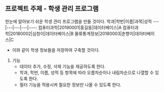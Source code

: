 ## 프로젝트 주제 - 학생 관리 프로그램
한눈에 알아보기 쉬운 학생 관리 프로그램을 만들 것이다.
학과|학번|이름|과목|성적
---|---|---|---|:---:
컴퓨터과학|20190001|홍길동|데이터베이스|A
컴퓨터과학|20180002|심청이|데이터베이스|B
물류통계정보|20180003|춘향이|데이터베이스|C
- 이와 같이 학생 정보들을 저장하여 구축할 것이다.
1. 기능
    - 데이터 추가, 수정, 삭제 기능을 제공하도록 한다.
    - 학과, 학번, 이름, 성적 등 항목에 따라 오름차순이나 내림차순으로 나열할 수 있도록 한다.
    - 필터 기능을 적용시켜 필요한 정보만 나올 수 있도록 한다.
